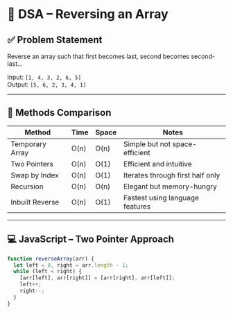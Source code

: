 # 🔁 DSA – Reversing an Array

## ✅ Problem Statement
Reverse an array such that first becomes last, second becomes second-last…

Input: `[1, 4, 3, 2, 6, 5]`  
Output: `[5, 6, 2, 3, 4, 1]`

---

## 🔹 Methods Comparison

| Method              | Time     | Space | Notes |
|---------------------|----------|-------|-------|
| Temporary Array     | O(n)     | O(n)  | Simple but not space-efficient |
| Two Pointers        | O(n)     | O(1)  | Efficient and intuitive |
| Swap by Index       | O(n)     | O(1)  | Iterates through first half only |
| Recursion           | O(n)     | O(n)  | Elegant but memory-hungry |
| Inbuilt Reverse     | O(n)     | O(1)  | Fastest using language features

---

## 💻 JavaScript – Two Pointer Approach
```js
function reverseArray(arr) {
  let left = 0, right = arr.length - 1;
  while (left < right) {
    [arr[left], arr[right]] = [arr[right], arr[left]];
    left++;
    right--;
  }
}
